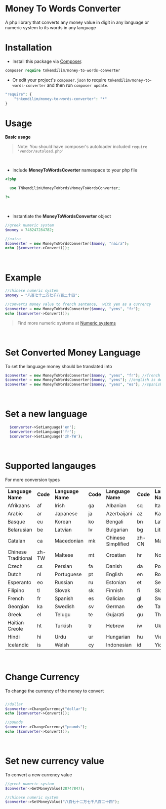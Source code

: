 # Money To Words Converter

A php library that converts any money value in digit in any language or numeric system to its words in any language

# Installation

- Install this package via [Composer](https://getcomposer.org).

```php
composer require tnkemdilim/money-to-words-converter
```

- Or edit your project's `composer.json` to require `tnkemdilim/money-to-words-converter` and then run `composer update`.

```php
"require": {
    "tnkemdilim/money-to-words-converter": "*"
}
```

# Usage

**Basic usage**

> Note: You should have composer's autoloader included `require 'vendor/autoload.php'`

<br>

- Include **MoneyToWordsCoverter** namespace to your php file

```php
<?php

  use TNkemdilim\MoneyToWords\MoneyToWordsConverter;

?>
```

<br>

- Instantiate the **MoneyToWordsConverter** object

```php
//greek numeric system
$money = 748247284782;

//naira
$converter = new MoneyToWordsConverter($money, "naira");
echo ($converter->Convert());

```

<br>

# Example

```php
//chinese numeric system
$money = "八百七十二万七千八百二十四";

//converts money value to french sentence,  with yen as a currency
$converter = new MoneyToWordsConverter($money, "yens", "fr");
echo ($converter->Convert());

```

> Find more numeric systems at [Numeric systems](https://en.wikipedia.org/wiki/List_of_numeral_systems)

<br>

# Set Converted Money Language

To set the language money should be translated into

```php
$converter = new MoneyToWordsConverter($money, "yens", "fr"); //french
$converter = new MoneyToWordsConverter($money, "yens"); //english is default
$converter = new MoneyToWordsConverter($money, "yens", "es"); //spanish
```

<br>

# Set a new language

```php
  $converter->SetLanguage('en');
  $converter->SetLanguage('fr');
  $converter->SetLanguage('zh-TW');
```

<br>

# Supported langauges

For more conversion types

<table>
  <tbody>
    <tr style="font-weight:bold">
      <td>Language Name</td>
      <td>Code</td>
      <td>Language Name</td>
      <td>Code</td>
      <td>Language Name</td>
      <td>Code</td>
      <td>Language Name</td>
      <td>Code</td>
    </tr>
    <tr>
      <td>Afrikaans</td>
      <td>af</td>
      <td>Irish</td>
      <td>ga</td>
      <td>Albanian</td>
      <td>sq</td>
      <td>Italian</td>
      <td>it</td>
    </tr>
    <tr>
      <td>Arabic</td>
      <td>ar</td>
      <td>Japanese</td>
      <td>ja</td>
      <td>Azerbaijani</td>
      <td>az</td>
      <td>Kannada</td>
      <td>kn</td>
    </tr>
    <tr>
      <td>Basque</td>
      <td>eu</td>
      <td>Korean</td>
      <td>ko</td>
      <td>Bengali</td>
      <td>bn</td>
      <td>Latin</td>
      <td>la</td>
    </tr>
    <tr>
      <td>Belarusian</td>
      <td>be</td>
      <td>Latvian</td>
      <td>lv</td>
      <td>Bulgarian</td>
      <td>bg</td>
      <td>Lithuanian</td>
      <td>lt</td>
    </tr>
    <tr>
      <td>Catalan</td>
      <td>ca</td>
      <td>Macedonian</td>
      <td>mk</td>
      <td>Chinese Simplified</td>
      <td>zh-CN</td>
      <td>Malay</td>
      <td>ms</td>
    </tr>
    <tr>
      <td>Chinese Traditional</td>
      <td>zh-TW</td>
      <td>Maltese</td>
      <td>mt</td>
      <td>Croatian</td>
      <td>hr</td>
      <td>Norwegian</td>
      <td>no</td>
    </tr>
      <tr>
      <td>Czech</td>
      <td>cs</td>
      <td>Persian</td>
      <td>fa</td>
      <td>Danish</td>
      <td>da</td>
      <td>Polish</td>
      <td>pl</td>
    </tr>
    <tr>
      <td>Dutch</td>
      <td>nl</td>
      <td>Portuguese</td>
      <td>pt</td>
      <td>English</td>
      <td>en</td>
      <td>Romanian</td>
      <td>ro</td>
    </tr>
    <tr>
      <td>Esperanto</td>
      <td>eo</td>
      <td>Russian</td>
      <td>ru</td>
      <td>Estonian</td>
      <td>et</td>
      <td>Serbian</td>
      <td>sr</td>
    </tr>
    <tr>
      <td>Filipino</td>
      <td>tl</td>
      <td>Slovak</td>
      <td>sk</td>
      <td>Finnish</td>
      <td>fi</td>
      <td>Slovenian</td>
      <td>sl</td>
    </tr>
    <tr>
      <td>French</td>
      <td>fr</td>
      <td>Spanish</td>
      <td>es</td>
      <td>Galician</td>
      <td>gl</td>
      <td>Swahili</td>
      <td>sw</td>
    </tr>
    <tr>
      <td>Georgian</td>
      <td>ka</td>
      <td>Swedish</td>
      <td>sv</td>
      <td>German</td>
      <td>de</td>
      <td>Tamil</td>
      <td>ta</td>
    </tr>
    <tr>
      <td>Greek</td>
      <td>el</td>
      <td>Telugu</td>
      <td>te</td>
      <td>Gujarati</td>
      <td>gu</td>
      <td>Thai</td>
      <td>th</td>
    </tr>
    <tr>
      <td>Haitian Creole</td>
      <td>ht</td>
      <td>Turkish</td>
      <td>tr</td>
      <td>Hebrew</td>
      <td>iw</td>
      <td>Ukrainian</td>
      <td>uk</td>
    </tr>
    <tr>
      <td>Hindi</td>
      <td>hi</td>
      <td>Urdu</td>
      <td>ur</td>
      <td>Hungarian</td>
      <td>hu</td>
      <td>Vietnamese</td>
      <td>vi</td>
    </tr>
    <tr>
      <td>Icelandic</td>
      <td>is</td>
      <td>Welsh</td>
      <td>cy</td>
      <td>Indonesian</td>
      <td>id</td>
      <td>Yiddish</td>
      <td>yi</td>
    </tr>
  </tbody>
</table>

<br>

# Change Currency

To change the currency of the money to convert

```php

//dollar
$converter->ChangeCurrency("dollar");
echo ($converter->Convert());

//pounds
$converter->ChangeCurrency("pounds");
echo ($converter->Convert());

```

<br>

# Set new currency value

To convert a new currency value

```php
//greek numeric system
$converter->SetMoneyValue(28747847);

//chinese numeric system
$converter->SetMoneyValue("八百七十二万七千八百二十四");
```

